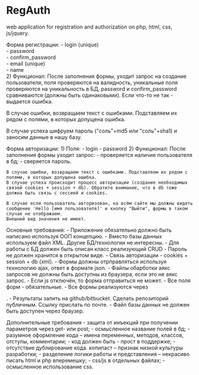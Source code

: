 # RegAuth
web application for registration and authorization on php, html, css, js/jquery.

Форма регистрации:
     - login (unique)  
     - password         
     - confirm_password  
     - email (unique)    
     - name              
    2) Функционал:
После заполнения формы, уходит запрос на создание пользователя, поля проверяются на валидность, уникальные поля проверяются на уникальность в БД, password и confirm_password сравниваются (должны быть одинаковыми). Если что-то не так - выдается ошибка.
     
В случае ошибки, возвращаем текст с ошибками. Подставляем их рядом с полями, в которых допущена ошибка.

В случае успеха шифруем пароль ("соль"+md5 или "соль"+sha1) и заносим данные в нашу базу.

Форма авторизации:
    1) Поля:
        - login
        - password
    2) Функционал:
    После заполнения формы уходит запрос:
        - проверяется наличие пользователя в бд;
        - сверяется пароль.

    В случае ошибки, возвращаем текст с ошибками. Подставляем их рядом с полями, в которых допущена ошибка.
    В случае успеха происходит процесс авторизации (создание необходимых связей cookies + session + db). Обратите внимание, что в db тоже должна быть связь с сессией и cookies.

    В случае если пользователь авторизован, на всём сайте мы должны видеть сообщение 'Hello [имя пользователя]' и кнопку "Выйти", формы в таком случае не отображаем.
    Внешний вид значения не имеет.

Основные требования:
    - Приложение обязательно должно быть написано используя ООП концепцию.
    - Вместо базы данных используем файл XML. Другие БД/технологии не интересны.
    - Для работы с БД должен быть описан класс реализующий CRUD
    - Пароль не должен хранится в открытом виде.
    - Связь авторизации  - cookies + session + db (xml).
    - Формы должны отрправляться используя технологию ajax, ответ в формате json.
    - Файлы обарботки аякс запросов не должны быть доступны из браузера, если это не аякс запрос.
    - Если js отключён, то форма отправиться не может.
    - Все поля форм - обязательные.
    - Все формы реализуются через <form>.
    - Результаты залить на github/bitbucket. Сделать репозиторий публичным. Ссылку прислать по почте.
    - Файл базы данных не должен быть доступен через браузер.

Дополнительные требования
    - защита от инъекций при получении параметров через get- или post;
    - осмысленное название полей в бд;
    - разумное оформление кода – имена переменных, методов, классов, отступы, комментарии;
    - код должен быть - прост в поддержке;
    - отсутствие дублирование кода. копипаст – признак низкой культуры разработки;
    - разделение логики работы и представления – некрасиво писать html и php вперемешку;
    - css/js в отдельных файлах;
    - осмысленное использование css.
